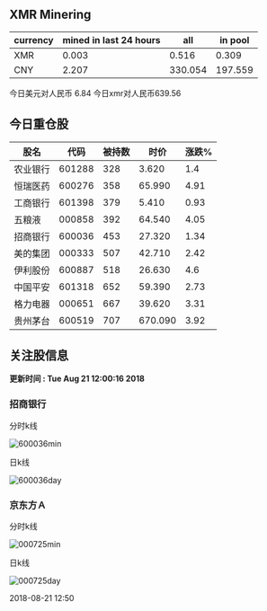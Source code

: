 ## XMR Minering

|currency|mined in last 24 hours|all|in pool|
|---|---|---|---|
|XMR|0.003|0.516|0.309|
|CNY|2.207|330.054|197.559|

今日美元对人民币 6.84	今日xmr对人民币639.56


## 今日重仓股 

|股名|代码|被持数|时价|涨跌%|
|---|---|---|---|---|
|农业银行|601288|328|3.620|1.4|
|恒瑞医药|600276|358|65.990|4.91|
|工商银行|601398|379|5.410|0.93|
|五粮液|000858|392|64.540|4.05|
|招商银行|600036|453|27.320|1.34|
|美的集团|000333|507|42.710|2.42|
|伊利股份|600887|518|26.630|4.6|
|中国平安|601318|652|59.390|2.73|
|格力电器|000651|667|39.620|3.31|
|贵州茅台|600519|707|670.090|3.92|

## 关注股信息
**更新时间 : Tue Aug 21 12:00:16 2018**
### 招商银行 
分时k线

![600036min](http://image.sinajs.cn/newchart/min/n/sh600036.gif)

日k线

![600036day](http://image.sinajs.cn/newchart/daily/n/sh600036.gif)

### 京东方Ａ 
分时k线

![000725min](http://image.sinajs.cn/newchart/min/n/sz000725.gif)

日k线

![000725day](http://image.sinajs.cn/newchart/daily/n/sz000725.gif)

2018-08-21 12:50